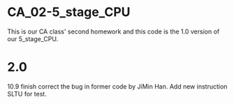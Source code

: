 # CA_02-5_stage_CPU
This is our CA class' second homework and this code is the 1.0 version of our 5_stage_CPU.

# 2.0
10.9 finish correct the bug in former code by JiMin Han. Add new instruction SLTU for test. 
